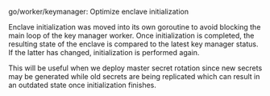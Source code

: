 go/worker/keymanager: Optimize enclave initialization

Enclave initialization was moved into its own goroutine to avoid blocking
the main loop of the key manager worker. Once initialization is completed,
the resulting state of the enclave is compared to the latest key manager
status. If the latter has changed, initialization is performed again.

This will be useful when we deploy master secret rotation since new secrets
may be generated while old secrets are being replicated which can result
in an outdated state once initialization finishes.
